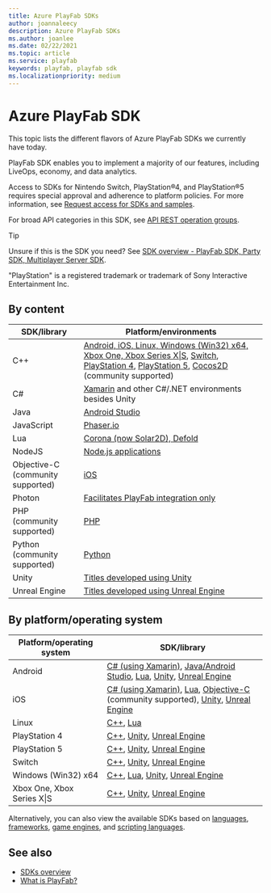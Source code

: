 ```yaml
---
title: Azure PlayFab SDKs
author: joannaleecy
description: Azure PlayFab SDKs
ms.author: joanlee
ms.date: 02/22/2021
ms.topic: article
ms.service: playfab
keywords: playfab, playfab sdk
ms.localizationpriority: medium
---
```


# Azure PlayFab SDK

This topic lists the different flavors of Azure PlayFab SDKs we currently have today.

PlayFab SDK enables you to implement a majority of our features, including LiveOps, economy, and data analytics.

Access to SDKs for Nintendo Switch, PlayStation&#174;4, and PlayStation&#174;5 requires special approval and adherence to platform policies. For more information, see [Request access for SDKs and samples](../features/multiplayer/networking/request-access-for-sdks-samples.md).

For broad API categories in this SDK, see [API REST operation groups](/rest/api/playfab/admin/).

> [!TIP]
> Unsure if this is the SDK you need? See [SDK overview - PlayFab SDK, Party SDK, Multiplayer Server SDK](sdk-overview.md).

"PlayStation" is a registered trademark or trademark of Sony Interactive Entertainment Inc.

## By content

| SDK/library                       | Platform/environments                     |
|-----------------------------------|-------------------------------------------|
| C++                               | [Android, iOS, Linux, Windows (Win32) x64, Xbox One, Xbox Series X&#124;S](playfab-cpp/index.md), [Switch](https://dev.azure.com/PlayFabPrivate/Switch/_git/XPlatCppSdk-Private-Switch), [PlayStation 4](https://dev.azure.com/PlayFabPrivate/PS4/_git/XPlatCppSdk-Private-Ps4), [PlayStation 5](https://dev.azure.com/PlayFabPrivate/PS5/_git/XPlatCppSdk-Private-PS5), [Cocos2D](cocos2d-x/index.md) (community supported)|
| C#                                | [Xamarin](c-sharp/index.md) and other C#/.NET environments besides Unity |
| Java                              | [Android Studio](androidstudio/index.md) |
| JavaScript                        | [Phaser.io](phaser/index.md)|
| Lua                               | [Corona (now Solar2D), Defold](lua/index.md) |
| NodeJS                            | [Node.js applications](nodejs/index.md)|
| Objective-C (community supported) | [iOS](objective-c/index.md)|
| Photon                            | [Facilitates PlayFab integration only](photon/index.md)|
| PHP (community supported)         | [PHP](php/index.md)|
| Python (community supported)      | [Python](python/index.md)|
| Unity                             | [Titles developed using Unity](unity3d/index.md)|
| Unreal Engine                     | [Titles developed using Unreal Engine](unreal/index.md)|

## By platform/operating system

| Platform/operating system | SDK/library                       |
|---------------------------|-----------------------------------|
| Android                   | [C# (using Xamarin)](c-sharp/index.md), [Java/Android Studio](java/index.md), [Lua](lua/index.md), [Unity](unity3d/index.md), [Unreal Engine](unreal/index.md) |
| iOS                       | [C# (using Xamarin)](c-sharp/index.md), [Lua](lua/index.md), [Objective-C](objective-c/index.md) (community supported), [Unity](unity3d/index.md), [Unreal Engine](unreal/index.md) |
| Linux                     | [C++](playfab-cpp/index.md), [Lua](lua/index.md) |
| PlayStation 4             | [C++](https://dev.azure.com/PlayFabPrivate/PS4/_git/XPlatCppSdk-Private-Ps4), [Unity](unity3d/index.md), [Unreal Engine](unreal/index.md) |
| PlayStation 5             | [C++](https://dev.azure.com/PlayFabPrivate/PS5/_git/XPlatCppSdk-Private-PS5), [Unity](unity3d/index.md), [Unreal Engine](unreal/index.md) |
| Switch                    | [C++](https://dev.azure.com/PlayFabPrivate/Switch/_git/XPlatCppSdk-Private-Switch), [Unity](unity3d/index.md), [Unreal Engine](unreal/index.md)               |
| Windows (Win32) x64       | [C++](playfab-cpp/index.md), [Lua](lua/index.md), [Unity](unity3d/index.md), [Unreal Engine](unreal/index.md) |
| Xbox One, Xbox Series X&#124;S| [C++](playfab-cpp/index.md), [Unity](unity3d/index.md), [Unreal Engine](unreal/index.md) |

Alternatively, you can also view the available SDKs based on [languages](./languages/index.yml), [frameworks](./frameworks/index.yml), [game engines](./game-engines/index.yml), and [scripting languages](./scripting/index.yml).

## See also

* [SDKs overview](sdk-overview.md)
* [What is PlayFab?](../what-is-playfab.md)
